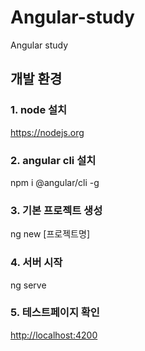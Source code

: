 # Angular-study
Angular study

## 개발 환경

### 1. node 설치
<a href="https://nodejs.org">https://nodejs.org</a>

### 2. angular cli 설치
npm i @angular/cli -g

### 3. 기본 프로젝트 생성
ng new [프로젝트명]

### 4. 서버 시작
ng serve

### 5. 테스트페이지 확인
<a href="http://localhost:4200">http://localhost:4200</a>
